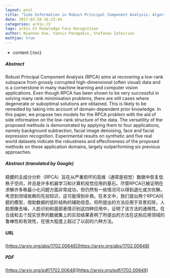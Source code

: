 ```yaml
---
layout: post
title: "Side Information in Robust Principal Component Analysis: Algorithms and Applications"
date: 2017-03-28 16:23:44
categories: arXiv_CV
tags: arXiv_CV Knowledge Face Recognition
author: Niannan Xue, Yannis Panagakis, Stefanos Zafeiriou
mathjax: true
---
```


* content
{:toc}

##### Abstract
Robust Principal Component Analysis (RPCA) aims at recovering a low-rank subspace from grossly corrupted high-dimensional (often visual) data and is a cornerstone in many machine learning and computer vision applications. Even though RPCA has been shown to be very successful in solving many rank minimisation problems, there are still cases where degenerate or suboptimal solutions are obtained. This is likely to be remedied by taking into account of domain-dependent prior knowledge. In this paper, we propose two models for the RPCA problem with the aid of side information on the low-rank structure of the data. The versatility of the proposed methods is demonstrated by applying them to four applications, namely background subtraction, facial image denoising, face and facial expression recognition. Experimental results on synthetic and five real world datasets indicate the robustness and effectiveness of the proposed methods on these application domains, largely outperforming six previous approaches.

##### Abstract (translated by Google)
稳健的主成分分析（RPCA）旨在从严重损坏的高维（通常是视觉）数据中恢复低秩子空间，并且是许多机器学习和计算机视觉应用的基石。尽管RPCA已被证明在求解许多秩最小化问题方面非常成功，但仍然有一些情况可以得到退化或次优解。考虑到领域依赖的先验知识，这可能得到补救。在本文中，我们提出两个RPCA问题的模型，借助数据的低阶结构的辅助信息。将所提出的方法应用于背景扣除，人脸图像去噪，人脸识别和面部表情识别这四种应用中，证明了该方法的通用性。在合成和五个现实世界的数据集上的实验结果表明了所提出的方法在这些应用领域的鲁棒性和有效性，在很大程度上超过了以前的六种方法。

##### URL
[https://arxiv.org/abs/1702.00648](https://arxiv.org/abs/1702.00648)

##### PDF
[https://arxiv.org/pdf/1702.00648](https://arxiv.org/pdf/1702.00648)

